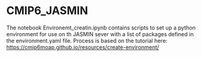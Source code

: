 # CMIP6_JASMIN

The notebook Environemt_creatin.ipynb contains scripts to set up a python environment for use on th JASMIN sever with a list of packages defined in the environment.yaml file. Process is based on the tutorial here: https://cmip6moap.github.io/resources/create-environment/
